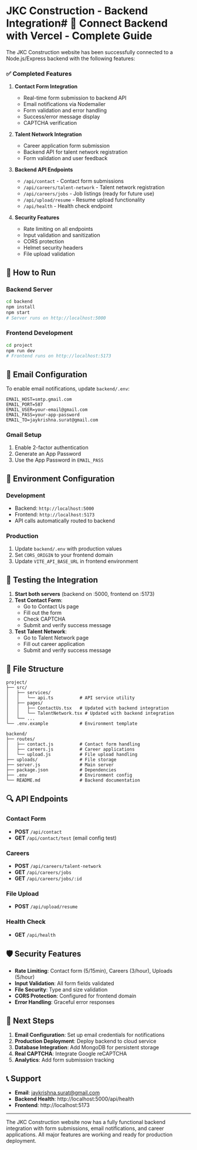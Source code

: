 # JKC Construction - Backend Integration# 🔗 Connect Backend with Vercel - Complete Guide

The JKC Construction website has been successfully connected to a Node.js/Express backend with the following features:

### ✅ Completed Features

1. **Contact Form Integration**
   - Real-time form submission to backend API
   - Email notifications via Nodemailer
   - Form validation and error handling
   - Success/error message display
   - CAPTCHA verification

2. **Talent Network Integration**
   - Career application form submission
   - Backend API for talent network registration
   - Form validation and user feedback

3. **Backend API Endpoints**
   - `/api/contact` - Contact form submissions
   - `/api/careers/talent-network` - Talent network registration
   - `/api/careers/jobs` - Job listings (ready for future use)
   - `/api/upload/resume` - Resume upload functionality
   - `/api/health` - Health check endpoint

4. **Security Features**
   - Rate limiting on all endpoints
   - Input validation and sanitization
   - CORS protection
   - Helmet security headers
   - File upload validation

## 🚀 How to Run

### Backend Server
```bash
cd backend
npm install
npm start
# Server runs on http://localhost:5000
```

### Frontend Development
```bash
cd project
npm run dev
# Frontend runs on http://localhost:5173
```

## 📧 Email Configuration

To enable email notifications, update `backend/.env`:

```env
EMAIL_HOST=smtp.gmail.com
EMAIL_PORT=587
EMAIL_USER=your-email@gmail.com
EMAIL_PASS=your-app-password
EMAIL_TO=jaykrishna.surat@gmail.com
```

### Gmail Setup
1. Enable 2-factor authentication
2. Generate an App Password
3. Use the App Password in `EMAIL_PASS`

## 🔧 Environment Configuration

### Development
- Backend: `http://localhost:5000`
- Frontend: `http://localhost:5173`
- API calls automatically routed to backend

### Production
1. Update `backend/.env` with production values
2. Set `CORS_ORIGIN` to your frontend domain
3. Update `VITE_API_BASE_URL` in frontend environment

## 🧪 Testing the Integration

1. **Start both servers** (backend on :5000, frontend on :5173)
2. **Test Contact Form**:
   - Go to Contact Us page
   - Fill out the form
   - Check CAPTCHA
   - Submit and verify success message
3. **Test Talent Network**:
   - Go to Talent Network page
   - Fill out career application
   - Submit and verify success message

## 📁 File Structure

```
project/
├── src/
│   ├── services/
│   │   └── api.ts          # API service utility
│   ├── pages/
│   │   ├── ContactUs.tsx   # Updated with backend integration
│   │   └── TalentNetwork.tsx # Updated with backend integration
│   └── ...
└── .env.example            # Environment template

backend/
├── routes/
│   ├── contact.js          # Contact form handling
│   ├── careers.js          # Career applications
│   └── upload.js           # File upload handling
├── uploads/                # File storage
├── server.js               # Main server
├── package.json            # Dependencies
├── .env                    # Environment config
└── README.md               # Backend documentation
```

## 🔍 API Endpoints

### Contact Form
- **POST** `/api/contact`
- **GET** `/api/contact/test` (email config test)

### Careers
- **POST** `/api/careers/talent-network`
- **GET** `/api/careers/jobs`
- **GET** `/api/careers/jobs/:id`

### File Upload
- **POST** `/api/upload/resume`

### Health Check
- **GET** `/api/health`

## 🛡️ Security Features

- **Rate Limiting**: Contact form (5/15min), Careers (3/hour), Uploads (5/hour)
- **Input Validation**: All form fields validated
- **File Security**: Type and size validation
- **CORS Protection**: Configured for frontend domain
- **Error Handling**: Graceful error responses

## 🎯 Next Steps

1. **Email Configuration**: Set up email credentials for notifications
2. **Production Deployment**: Deploy backend to cloud service
3. **Database Integration**: Add MongoDB for persistent storage
4. **Real CAPTCHA**: Integrate Google reCAPTCHA
5. **Analytics**: Add form submission tracking

## 📞 Support

- **Email**: jaykrishna.surat@gmail.com
- **Backend Health**: http://localhost:5000/api/health
- **Frontend**: http://localhost:5173

---

The JKC Construction website now has a fully functional backend integration with form submissions, email notifications, and career applications. All major features are working and ready for production deployment.
